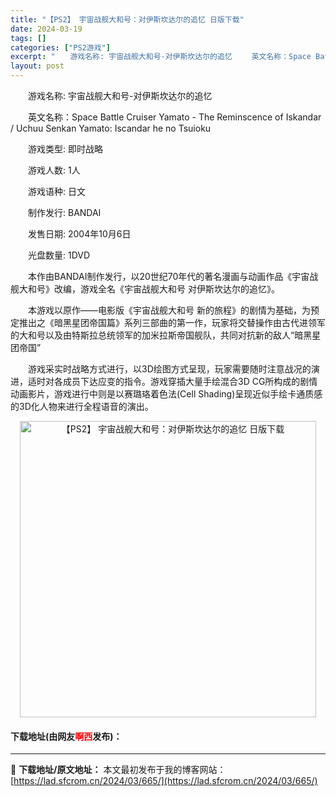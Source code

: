 ```yaml
---
title: "【PS2】 宇宙战舰大和号：对伊斯坎达尔的追忆 日版下载"
date: 2024-03-19
tags: []
categories: ["PS2游戏"]
excerpt: "　　游戏名称: 宇宙战舰大和号-对伊斯坎达尔的追忆 　　英文名称：Space Battle Cruiser Yamato - The Reminscence of Iskandar / Uchuu Senkan Yamato: Iscandar he no Tsuioku 　　游戏类型: 即时战略 &hellip;"
layout: post
---
```


 <p>　　游戏名称: 宇宙战舰大和号-对伊斯坎达尔的追忆</p> <p>　　英文名称：Space Battle Cruiser Yamato - The Reminscence of Iskandar / Uchuu Senkan Yamato: Iscandar he no Tsuioku</p> <p>　　游戏类型: 即时战略</p> <p>　　游戏人数: 1人</p> <p>　　游戏语种: 日文</p> <p>　　制作发行: BANDAI</p> <p>　　发售日期: 2004年10月6日</p> <p>　　光盘数量: 1DVD</p> <p>　　本作由BANDAI制作发行，以20世纪70年代的著名漫画与动画作品《宇宙战舰大和号》改编，游戏全名《宇宙战舰大和号 对伊斯坎达尔的追忆》。</p> <p>　　本游戏以原作&mdash;&mdash;电影版《宇宙战舰大和号 新的旅程》的剧情为基础，为预定推出之《暗黑星团帝国篇》系列三部曲的第一作，玩家将交替操作由古代进领军的大和号以及由特斯拉总统领军的加米拉斯帝国舰队，共同对抗新的敌人&ldquo;暗黑星团帝国&rdquo;</p> <p>　　游戏采实时战略方式进行，以3D绘图方式呈现，玩家需要随时注意战况的演进，适时对各成员下达应变的指令。游戏穿插大量手绘混合3D CG所构成的剧情动画影片，游戏进行中则是以赛璐珞着色法(Cell Shading)呈现近似手绘卡通质感的3D化人物来进行全程语音的演出。</p> <p align="center"><img align="" border="0" src="https://lad.sfcrom.cn/wp-content/uploads/2024/03/20240319_65f9996e74318.jpg" width="474" alt="【PS2】 宇宙战舰大和号：对伊斯坎达尔的追忆 日版下载" /></p> <p><h4>下载地址(由网友<font color="red">啊西</font>发布)：</h4></p> 

---
📖 **下载地址/原文地址：** 本文最初发布于我的博客网站：[https://lad.sfcrom.cn/2024/03/665/](https://lad.sfcrom.cn/2024/03/665/)
